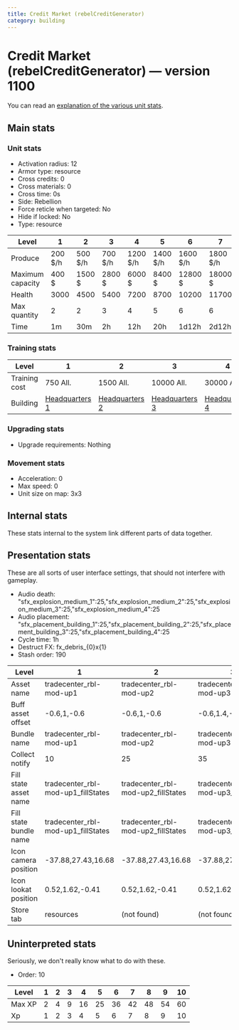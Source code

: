 ```yaml
---
title: Credit Market (rebelCreditGenerator)
category: building
---
```


# Credit Market (rebelCreditGenerator) — version 1100

You can read an [explanation  of the various unit stats](unitexplained.md).

## Main stats

### Unit stats

  * Activation radius: 12
  * Armor type: resource
  * Cross credits: 0
  * Cross materials: 0
  * Cross time: 0s
  * Side: Rebellion
  * Force reticle when targeted: No
  * Hide if locked: No
  * Type: resource

|Level           |1      |2      |3      |4       |5       |6       |7       |8       |9       |10      |
|----------------|-------|-------|-------|--------|--------|--------|--------|--------|--------|--------|
|Produce         |200 $/h|500 $/h|700 $/h|1200 $/h|1400 $/h|1600 $/h|1800 $/h|2000 $/h|2200 $/h|2500 $/h|
|Maximum capacity|400 $  |1500 $ |2800 $ |6000 $  |8400 $  |12800 $ |18000 $ |24000 $ |52800 $ |120000 $|
|Health          |3000   |4500   |5400   |7200    |8700    |10200   |11700   |13200   |14700   |16200   |
|Max quantity    |2      |2      |3      |4       |5       |6       |6       |6       |6       |6       |
|Time            |1m     |30m    |2h     |12h     |20h     |1d12h   |2d12h   |4d      |6d      |1w3d    |


### Training stats

|Level        |1                             |2                             |3                             |4                             |5                             |6                             |7                             |8                             |9                             |10                             |
|-------------|------------------------------|------------------------------|------------------------------|------------------------------|------------------------------|------------------------------|------------------------------|------------------------------|------------------------------|-------------------------------|
|Training cost|750 All.                      |1500 All.                     |10000 All.                    |30000 All.                    |60000 All.                    |175000 All.                   |350000 All.                   |750000 All.                   |2000000 All.                  |3500000 All.                   |
|Building     |[Headquarters 1](rebelHQ.html)|[Headquarters 2](rebelHQ.html)|[Headquarters 3](rebelHQ.html)|[Headquarters 4](rebelHQ.html)|[Headquarters 5](rebelHQ.html)|[Headquarters 6](rebelHQ.html)|[Headquarters 7](rebelHQ.html)|[Headquarters 8](rebelHQ.html)|[Headquarters 9](rebelHQ.html)|[Headquarters 10](rebelHQ.html)|


### Upgrading stats

  * Upgrade requirements: Nothing

### Movement stats

  * Acceleration: 0
  * Max speed: 0
  * Unit size on map: 3x3

## Internal stats

These stats internal to the system link different parts of data together.


## Presentation stats

These are all sorts of user interface settings, that should not interfere with gameplay.

  * Audio death: "sfx_explosion_medium_1":25,"sfx_explosion_medium_2":25,"sfx_explosion_medium_3":25,"sfx_explosion_medium_4":25
  * Audio placement: "sfx_placement_building_1":25,"sfx_placement_building_2":25,"sfx_placement_building_3":25,"sfx_placement_building_4":25
  * Cycle time: 1h
  * Destruct FX: fx_debris_{0}x{1}
  * Stash order: 190

|Level                 |1                                 |2                                 |3                                 |4                                 |5                                 |6                                 |7                                 |8                                 |9                                 |10                                |
|----------------------|----------------------------------|----------------------------------|----------------------------------|----------------------------------|----------------------------------|----------------------------------|----------------------------------|----------------------------------|----------------------------------|----------------------------------|
|Asset name            |tradecenter_rbl-mod-up1           |tradecenter_rbl-mod-up2           |tradecenter_rbl-mod-up3           |tradecenter_rbl-mod-up4           |tradecenter_rbl-mod-up5           |tradecenter_rbl-mod-up6           |tradecenter_rbl-mod-up7           |tradecenter_rbl-mod-up8           |tradecenter_rbl-mod-up8           |tradecenter_rbl-mod-up8           |
|Buff asset offset     |-0.6,1,-0.6                       |-0.6,1,-0.6                       |-0.6,1.4,-0.6                     |-1.2,1.8,-1.2                     |-1.2,1.8,-1.2                     |-1.2,1.8,-1.2                     |-1.8,1.2,-1.6                     |-1.8,1.2,-1.6                     |-1.8,1.2,-1.6                     |-1.8,1.2,-1.6                     |
|Bundle name           |tradecenter_rbl-mod-up1           |tradecenter_rbl-mod-up2           |tradecenter_rbl-mod-up3           |tradecenter_rbl-mod-up4           |tradecenter_rbl-mod-up5           |tradecenter_rbl-mod-up6           |tradecenter_rbl-mod-up7           |tradecenter_rbl-mod-up8           |tradecenter_rbl-mod-up8           |tradecenter_rbl-mod-up8           |
|Collect notify        |10                                |25                                |35                                |60                                |70                                |80                                |90                                |100                               |110                               |125                               |
|Fill state asset name |tradecenter_rbl-mod-up1_fillStates|tradecenter_rbl-mod-up2_fillStates|tradecenter_rbl-mod-up3_fillStates|tradecenter_rbl-mod-up4_fillStates|tradecenter_rbl-mod-up5_fillStates|tradecenter_rbl-mod-up6_fillStates|tradecenter_rbl-mod-up7_fillStates|tradecenter_rbl-mod-up7_fillStates|tradecenter_rbl-mod-up7_fillStates|tradecenter_rbl-mod-up7_fillStates|
|Fill state bundle name|tradecenter_rbl-mod-up1_fillStates|tradecenter_rbl-mod-up2_fillStates|tradecenter_rbl-mod-up3_fillStates|tradecenter_rbl-mod-up4_fillStates|tradecenter_rbl-mod-up5_fillStates|tradecenter_rbl-mod-up6_fillStates|tradecenter_rbl-mod-up7_fillStates|tradecenter_rbl-mod-up7_fillStates|tradecenter_rbl-mod-up7_fillStates|tradecenter_rbl-mod-up7_fillStates|
|Icon camera position  |-37.88,27.43,16.68                |-37.88,27.43,16.68                |-37.88,27.43,16.68                |-41.78,30.16,18.87                |-41.78,30.16,18.87                |-41.78,30.16,18.87                |-44.52,31.83,19.62                |-47.05,30.01,16.18                |-47.05,30.01,16.18                |-47.05,30.01,16.18                |
|Icon lookat position  |0.52,1.62,-0.41                   |0.52,1.62,-0.41                   |0.52,1.62,-0.41                   |0.68,1.63,-0.05                   |0.68,1.63,-0.05                   |0.68,1.63,-0.05                   |0.57,1.54,-0.46                   |0.37,1.54,-0.73                   |0.37,1.54,-0.73                   |0.37,1.54,-0.73                   |
|Store tab             |resources                         |(not found)                       |(not found)                       |(not found)                       |(not found)                       |(not found)                       |(not found)                       |(not found)                       |(not found)                       |(not found)                       |


## Uninterpreted stats

Seriously, we don't really know what to do with these.

  * Order: 10

|Level |1|2|3|4 |5 |6 |7 |8 |9 |10|
|------|-|-|-|--|--|--|--|--|--|--|
|Max XP|2|4|9|16|25|36|42|48|54|60|
|Xp    |1|2|3|4 |5 |6 |7 |8 |9 |10|


